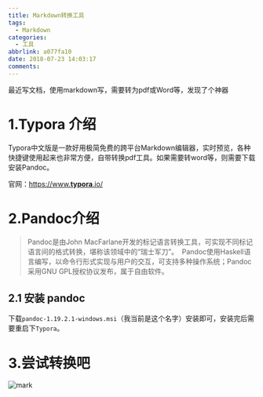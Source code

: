 ```yaml
---
title: Markdown转换工具
tags:
  - Markdown
categories:
  - 工具
abbrlink: a077fa10
date: 2018-07-23 14:03:17
comments:
---
```

最近写文档，使用markdown写，需要转为pdf或Word等，发现了个神器

<!-- more -->

# 1.Typora 介绍

Typora中文版是一款好用极简免费的跨平台Markdown编辑器，实时预览，各种快捷键使用起来也非常方便，自带转换pdf工具。如果需要转word等，则需要下载安装Pandoc。

官网：[https://www.**typora**.io/](https://www.baidu.com/link?url=_zEY72dlIh5IIcQ6MJ3ZGAl-YMbyIyk7FGqEtYBrbl7&wd=&eqid=963880730000801f000000025b55897f) 

# 2.Pandoc介绍

> Pandoc是由John MacFarlane开发的标记语言转换工具，可实现不同标记语言间的格式转换，堪称该领域中的“瑞士军刀”。  Pandoc使用Haskell语言编写，以命令行形式实现与用户的交互，可支持多种操作系统；Pandoc采用GNU GPL授权协议发布，属于自由软件。 

## 2.1 安装 pandoc 

[下载地址]: https://github.com/jgm/pandoc/releases/tag/1.19.2.1

下载`pandoc-1.19.2.1-windows.msi`（我当前是这个名字）安装即可，安装完后需要重启下`Typora`。

# 3.尝试转换吧

![mark](http://p3goxj4ar.bkt.clouddn.com/blog/180723/m404K0lDdh.png?imageslim)